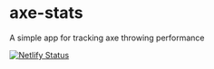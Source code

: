 # axe-stats

A simple app for tracking axe throwing performance

[![Netlify Status](https://api.netlify.com/api/v1/badges/c48dbccf-127b-470c-bc1f-f18feb42b1dc/deploy-status)](https://app.netlify.com/sites/zg-axe-stats/deploys)